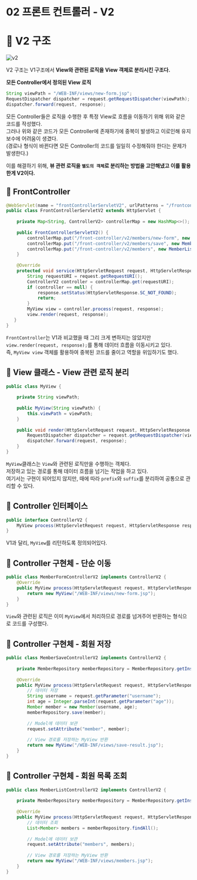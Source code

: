 02 프론트 컨트롤러 - V2   
=======================         
# 📘 V2 구조
![v2](https://user-images.githubusercontent.com/50267433/126652138-455c048f-5377-4c3d-ba19-fb35ab93a5e9.PNG)   

V2 구조는 V1구조에서 **View와 관련된 로직을 View 객체로 분리시킨 구조다.**        

**모든 Controller에서 정의된 View 로직**
```java
String viewPath = "/WEB-INF/views/new-form.jsp";
RequestDispatcher dispatcher = request.getRequestDispatcher(viewPath);
dispatcher.forward(request, response);
```   
모든 Controller들은 로직을 수행한 후 특정 View로 흐름을 이동하기 위해 위와 같은 코드를 작성했다.          
그러나 위와 같은 코드가 모든 Controller에 존재하기에 중복이 발생하고 이로인해 유지보수에 어려움이 생겼다.     
(경로나 형식이 바뀐다면 모든 Controller의 코드를 일일히 수정해줘야 한다는 문제가 발생한다.)                 
    
이를 해결하기 위해, **뷰 관련 로직을 `별도의 객체`로 분리하는 방법을 고안해냈고 이를 활용한게 V2이다.**                 

## 📖 FrontController
```java
@WebServlet(name = "frontControllerServletV2", urlPatterns = "/frontcontroller/v2/*")
public class FrontControllerServletV2 extends HttpServlet {
    
    private Map<String, ControllerV2> controllerMap = new HashMap<>();
    
    public FrontControllerServletV2() {
        controllerMap.put("/front-controller/v2/members/new-form", new MemberFormControllerV2());
        controllerMap.put("/front-controller/v2/members/save", new MemberSaveControllerV2());
        controllerMap.put("/front-controller/v2/members", new MemberListControllerV2());
    }
    
    @Override
    protected void service(HttpServletRequest request, HttpServletResponse response) throws ServletException, IOException {
        String requestURI = request.getRequestURI();
        ControllerV2 controller = controllerMap.get(requestURI);
        if (controller == null) {
            response.setStatus(HttpServletResponse.SC_NOT_FOUND);
            return;
        }
        MyView view = controller.process(request, response);
        view.render(request, response);
   }
}
```    
`FrontController`는 V1과 비교했을 때 그리 크게 변하지는 않았지만           
`view.render(request, response);`를 통해 데이터 흐름을 이동시키고 있다.       
즉, `MyView view` 객체를 활용하여 중복된 코드를 줄이고 역할을 위임하기도 했다.     
 
## 📖 View 클래스 - View 관련 로직 분리
```java
public class MyView {
      
    private String viewPath;   
      
    public MyView(String viewPath) {
        this.viewPath = viewPath;
    }
      
    public void render(HttpServletRequest request, HttpServletResponse response) throws ServletException, IOException {
        RequestDispatcher dispatcher = request.getRequestDispatcher(viewPath);
        dispatcher.forward(request, response);
    }
}
```
`MyView`클래스는 `View`와 관련된 로직만을 수행하는 객체다.                   
저장하고 있는 경로를 통해 데이터 흐름을 넘기는 작업을 하고 있다.              
여기서는 구현이 되어있지 않지만, 때에 따라 `prefix`와 `suffix`를 분리하여 공통으로 관리할 수 있다.            
      
## 📖 Controller 인터페이스  
```java
public interface ControllerV2 {
    MyView process(HttpServletRequest request, HttpServletResponse response) throws ServletException, IOException;
}
```
V1과 달리, `MyView`를 리턴하도록 정의되어있다.   
     
## 📖 Controller 구현체 - 단순 이동   
```java
public class MemberFormControllerV2 implements ControllerV2 {
    @Override
    public MyView process(HttpServletRequest request, HttpServletResponse response) throws ServletException, IOException {
        return new MyView("/WEB-INF/views/new-form.jsp");
    }
}
```  
`View`와 관련된 로직은 이미 `MyView`에서 처리하므로 경로를 넘겨주어 반환하는 형식으로 코드를 구성했다.    

## 📖 Controller 구현체 - 회원 저장

```java
public class MemberSaveControllerV2 implements ControllerV2 {
    
    private MemberRepository memberRepository = MemberRepository.getInstance();
    
    @Override
    public MyView process(HttpServletRequest request, HttpServletResponse response) throws ServletException, IOException {
        // 데이터 저장
        String username = request.getParameter("username");
        int age = Integer.parseInt(request.getParameter("age"));
        Member member = new Member(username, age);
        memberRepository.save(member);
        
        // Model에 데이터 보관  
        request.setAttribute("member", member);
        
        // View 경로를 저장하는 MyView 반환 
        return new MyView("/WEB-INF/views/save-result.jsp");
    }
}
```

## 📖 Controller 구현체 - 회원 목록 조회

```java
public class MemberListControllerV2 implements ControllerV2 {
    
    private MemberRepository memberRepository = MemberRepository.getInstance();
    
    @Override
    public MyView process(HttpServletRequest request, HttpServletResponse response) throws ServletException, IOException {
        // 데이터 조회 
        List<Member> members = memberRepository.findAll();
        
        // Model에 데이터 보관 
        request.setAttribute("members", members);
        
        // View 경로를 저장하는 MyView 반환  
        return new MyView("/WEB-INF/views/members.jsp");
    }
}
```








